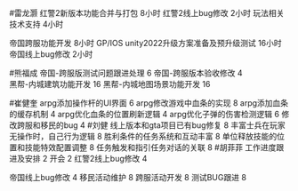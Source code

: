 #雷龙灏 
红警2新版本功能合并与打包 8小时
红警2线上bug修改 2小时
玩法相关技术支持 4小时

帝国跨服功能开发 8小时
GP/IOS unity2022升级方案准备及预升级测试 16小时
帝国线上bug修改  2小时

#熊福成 
帝国-跨服版测试问题跟进处理                                                 6
帝国-跨服版本验收修改                                                            4  
黑帮-内城建筑功能开发                                                        16
黑帮-内城地图场景功能开发                                                      16

#崔健奎 
arpg添加操作杆的UI界面 6
arpg修改游戏中血条的实现  8
arpg添加血条的缓存机制  4
arpg优化血条的位置刷新逻辑  4
arpg优化子弹的伤害检测逻辑  6
修改跨服和移民的bug   4
#刘健 
线上版本和gta项目已有bug修复 8
丰富士兵在玩家无操作时，自己行为逻辑  8
胜利条件的任务系统和互动丰富 8
单位释放技能的位置和技能特效配置调整  8
任务触发和指引任务对话的关联  8
#胡菲菲 
工作进度跟进及安排   2
开会 2
红警2线上bug修改      4

帝国线上bug修改        4
移民活动维护              8
跨服活动开发              8
测试BUG跟进              8